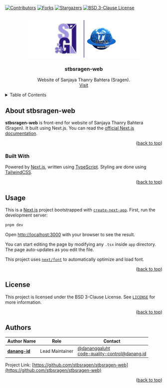 <!-- PROJECT SHIELDS -->
[![Contributors][contributors-shield]][contributors-url]
[![Forks][forks-shield]][forks-url]
[![Stargazers][stars-shield]][stars-url]
[![BSD 3-Clause License][license-shield]][license-url]

<!-- PROJECT LOGO -->
<br />
<div align="center">
  <a href="https://github.com/stbsragen">
    <img src="docs/brand.png" alt="Sanjaya Thanry Bahtera (Sragen)" height="120">
  </a>

<h3 align="center">stbsragen-web</h3>

  <p align="center">
	Website of Sanjaya Thanry Bahtera (Sragen).
    <br />
    <a href="https://stbsragen.com/">Visit</a>
  </p>
</div>


<!-- TABLE OF CONTENTS -->
<details>
  <summary>Table of Contents</summary>
  <ul>
    <li>
      <a href="#about-stbsragen-web">About stbsragen-web</a>
      <ul>
        <li><a href="#built-with">Built With</a></li>
      </ul>
    </li>
    <li><a href="#usage">Usage</a></li>
    <li><a href="#license">License</a></li>
    <li><a href="#contact">Contact</a></li>
  </ul>
</details>


## About stbsragen-web

**stbsragen-web** is front-end for website of Sanjaya Thanry Bahtera (Sragen). It built using Next.js.
You can read the [official Next.js documentation](https://nextjs.org/docs).

<p align="right">(<a href="#top">back to top</a>)</p>

### Built With

Powered by [Next.js](https://nextjs.org), written using [TypeScript](https://typescriptlang.org/).
Styling are done using [TailwindCSS](https://tailwindcss.com).

<p align="right">(<a href="#top">back to top</a>)</p>


## Usage

This is a [Next.js](https://nextjs.org/) project bootstrapped with
[`create-next-app`](https://github.com/vercel/next.js/tree/canary/packages/create-next-app).
First, run the development server:

```bash
pnpm dev
```

Open [http://localhost:3000](http://localhost:3000) with your browser to see the result.

You can start editing the page by modifying any `.tsx` inside `app` directory.
The page auto-updates as you edit the file.

This project uses [`next/font`](https://nextjs.org/docs/basic-features/font-optimization) to
automatically optimize and load font.

<p align="right">(<a href="#top">back to top</a>)</p>


## License

This project is licensed under the BSD 3-Clause License. See [`LICENSE`](LICENSE) for more information.

<p align="right">(<a href="#top">back to top</a>)</p>


## Authors

| Author Name                                   | Role            | Contact                                                                                                                 |
|-----------------------------------------------|-----------------|-------------------------------------------------------------------------------------------------------------------------|
| **[danang-id](https://github.com/danang-id)** | Lead Maintainer | [@dananggaluht](https://x.com/dananggaluht)<br/>[code-quality-control@danang.id](mailto:code-quality-control@danang.id) |


Project Link: [https://github.com/stbsragen/stbsragen-web](https://github.com/stbsragen/stbsragen-web)

<p align="right">(<a href="#top">back to top</a>)</p>


[contributors-shield]: https://img.shields.io/github/contributors/stbsragen/stbsragen-web.svg?style=for-the-badge
[contributors-url]: https://github.com/stbsragen/stbsragen-web/graphs/contributors
[forks-shield]: https://img.shields.io/github/forks/stbsragen/stbsragen-web.svg?style=for-the-badge
[forks-url]: https://github.com/stbsragen/stbsragen-web/network/members
[stars-shield]: https://img.shields.io/github/stars/stbsragen/stbsragen-web.svg?style=for-the-badge
[stars-url]: https://github.com/stbsragen/stbsragen-web/stargazers
[license-shield]: https://img.shields.io/github/license/stbsragen/stbsragen-web.svg?style=for-the-badge
[license-url]: https://github.com/stbsragen/stbsragen-web/blob/master/LICENSE
